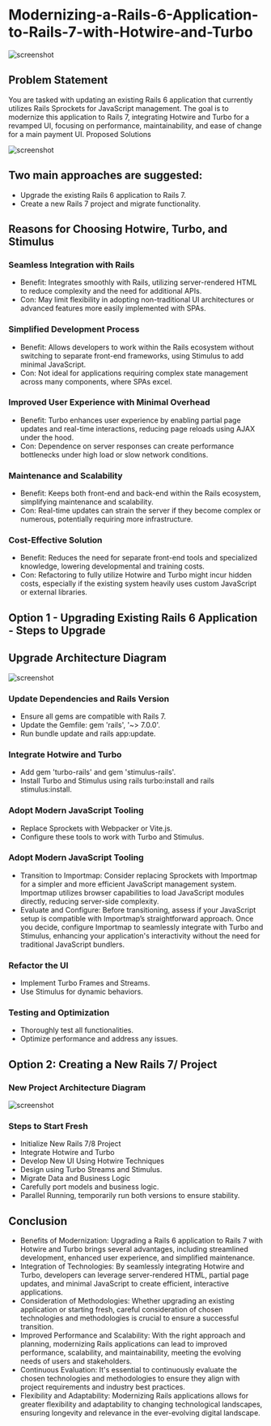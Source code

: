 # Modernizing-a-Rails-6-Application-to-Rails-7-with-Hotwire-and-Turbo

![screenshot](https://www.ducktypelabs.com/assets/images/hotwire.png)

## Problem Statement

You are tasked with updating an existing Rails 6 application that currently utilizes Rails Sprockets for JavaScript management. The goal is to modernize this application to Rails 7, integrating Hotwire and Turbo for a revamped UI, focusing on performance, maintainability, and ease of change for a main payment UI.
Proposed Solutions

![screenshot](https://i.ibb.co/5sr7X3y/Screenshot-2024-04-26-at-12-30-03-PM.png)

## Two main approaches are suggested:

- Upgrade the existing Rails 6 application to Rails 7.
- Create a new Rails 7 project and migrate functionality.

## Reasons for Choosing Hotwire, Turbo, and Stimulus

### Seamless Integration with Rails
- Benefit: Integrates smoothly with Rails, utilizing server-rendered HTML to reduce complexity and the need for additional APIs. 
- Con: May limit flexibility in adopting non-traditional UI architectures or advanced features more easily implemented with SPAs.
  
### Simplified Development Process
- Benefit: Allows developers to work within the Rails ecosystem without switching to separate front-end frameworks, using Stimulus to add minimal JavaScript.
- Con: Not ideal for applications requiring complex state management across many components, where SPAs excel.
  
### Improved User Experience with Minimal Overhead
- Benefit: Turbo enhances user experience by enabling partial page updates and real-time interactions, reducing page reloads using AJAX under the hood.
- Con: Dependence on server responses can create performance bottlenecks under high load or slow network conditions.
  
### Maintenance and Scalability
- Benefit: Keeps both front-end and back-end within the Rails ecosystem, simplifying maintenance and scalability.
- Con: Real-time updates can strain the server if they become complex or numerous, potentially requiring more infrastructure.
  
### Cost-Effective Solution
- Benefit: Reduces the need for separate front-end tools and specialized knowledge, lowering developmental and training costs.
- Con: Refactoring to fully utilize Hotwire and Turbo might incur hidden costs, especially if the existing system heavily uses custom JavaScript or external libraries.

## Option 1 - Upgrading Existing Rails 6 Application - Steps to Upgrade

## Upgrade Architecture Diagram
![screenshot](https://i.ibb.co/b5gxnF2/rrr.png)

### Update Dependencies and Rails Version
- Ensure all gems are compatible with Rails 7.
- Update the Gemfile: gem 'rails', '~> 7.0.0'.
- Run bundle update and rails app:update.

### Integrate Hotwire and Turbo
- Add gem 'turbo-rails' and gem 'stimulus-rails'.
- Install Turbo and Stimulus using rails turbo:install and rails stimulus:install.

### Adopt Modern JavaScript Tooling
- Replace Sprockets with Webpacker or Vite.js.
- Configure these tools to work with Turbo and Stimulus.

### Adopt Modern JavaScript Tooling
- Transition to Importmap: Consider replacing Sprockets with Importmap for a simpler and more efficient JavaScript management system. Importmap utilizes browser capabilities to load JavaScript modules directly, reducing server-side complexity.
- Evaluate and Configure: Before transitioning, assess if your JavaScript setup is compatible with Importmap’s straightforward approach. Once you decide, configure Importmap to seamlessly integrate with Turbo and Stimulus, enhancing your application's interactivity without the need for traditional JavaScript bundlers.

### Refactor the UI
- Implement Turbo Frames and Streams.
- Use Stimulus for dynamic behaviors.

### Testing and Optimization
- Thoroughly test all functionalities.
- Optimize performance and address any issues.


## Option 2: Creating a New Rails 7/ Project

### New Project Architecture Diagram
![screenshot](https://i.ibb.co/ZHp4pb0/Screenshot-2024-04-26-at-11-32-30-AM.png)


### Steps to Start Fresh

- Initialize New Rails 7/8 Project
- Integrate Hotwire and Turbo 
- Develop New UI Using Hotwire Techniques
- Design using Turbo Streams and Stimulus.
- Migrate Data and Business Logic
- Carefully port models and business logic.
- Parallel Running, temporarily run both versions to ensure stability.

## Conclusion

- Benefits of Modernization: Upgrading a Rails 6 application to Rails 7 with Hotwire and Turbo brings several advantages, including streamlined development, enhanced user experience, and simplified maintenance.
- Integration of Technologies: By seamlessly integrating Hotwire and Turbo, developers can leverage server-rendered HTML, partial page updates, and minimal JavaScript to create efficient, interactive applications.
- Consideration of Methodologies: Whether upgrading an existing application or starting fresh, careful consideration of chosen technologies and methodologies is crucial to ensure a successful transition.
- Improved Performance and Scalability: With the right approach and planning, modernizing Rails applications can lead to improved performance, scalability, and maintainability, meeting the evolving needs of users and stakeholders.
- Continuous Evaluation: It's essential to continuously evaluate the chosen technologies and methodologies to ensure they align with project requirements and industry best practices.
- Flexibility and Adaptability: Modernizing Rails applications allows for greater flexibility and adaptability to changing technological landscapes, ensuring longevity and relevance in the ever-evolving digital landscape.
